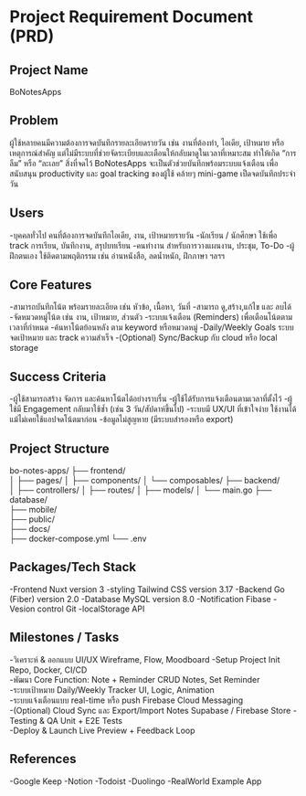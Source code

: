 # Project Requirement Document (PRD)

## Project Name
BoNotesApps

## Problem
ผู้ใช้หลายคนมีความต้องการจดบันทึกรายละเอียดรายวัน เช่น งานที่ต้องทำ, ไอเดีย, เป้าหมาย หรือเหตุการณ์สำคัญ
แต่ไม่มีระบบที่ช่วยจัดระเบียบและเตือนให้กลับมาดูในเวลาที่เหมาะสม ทำให้เกิด “การลืม” หรือ “ละเลย” สิ่งที่จดไว้
BoNotesApps จะเป็นตัวช่วยบันทึกพร้อมระบบแจ้งเตือน เพื่อสนับสนุน productivity และ goal tracking ของผู้ใช้ คล้ายๆ 
mini-game เป็ดจดบันทึกประจำวัน
## Users
-บุคคลทั่วไป	        คนที่ต้องการจดบันทึกไอเดีย, งาน, เป้าหมายรายวัน
-นักเรียน / นักศึกษา	 ใช้เพื่อ track การเรียน, บันทึกงาน, สรุปบทเรียน
-คนทำงาน	         สำหรับการวางแผนงาน, ประชุม, To-Do
-ผู้ฝึกตนเอง	        ใช้ติดตามพฤติกรรม เช่น อ่านหนังสือ, ลดน้ำหนัก, ฝึกภาษา ฯลฯฯ
## Core Features
-สามารถบันทึกโน้ต พร้อมรายละเอียด เช่น หัวข้อ, เนื้อหา, วันที่
-สามารถ ดู,สร้าง,แก้ไข และ ลบได้
-จัดหมวดหมู่โน้ต เช่น งาน, เป้าหมาย, ส่วนตัว
-ระบบแจ้งเตือน (Reminders) เพื่อเตือนโน้ตตามเวลาที่กำหนด
-ค้นหาโน้ตย้อนหลัง ตาม keyword หรือหมวดหมู่
-Daily/Weekly Goals ระบบจดเป้าหมาย และ track ความสำเร็จ
-(Optional) Sync/Backup กับ cloud หรือ local storage
## Success Criteria
-ผู้ใช้สามารถสร้าง จัดการ และค้นหาโน้ตได้อย่างราบรื่น
-ผู้ใช้ได้รับการแจ้งเตือนตามเวลาที่ตั้งไว้
-ผู้ใช้มี Engagement กลับมาใช้ซ้ำ (เช่น 3 วัน/สัปดาห์ขึ้นไป)
-ระบบมี UX/UI ที่เข้าใจง่าย ใช้งานได้แม้ไม่เคยใช้แอปจดโน้ตมาก่อน
-ข้อมูลไม่สูญหาย (มีระบบสำรองหรือ export)
## Project Structure 
bo-notes-apps/
├── frontend/               
│   ├── pages/
│   ├── components/
│   └── composables/
├── backend/                
│   ├── controllers/
│   ├── routes/
│   ├── models/
│   └── main.go
├── database/               
├── mobile/                 
├── public/                 
├── docs/                   
├── docker-compose.yml
└── .env
## Packages/Tech Stack
-Frontend	Nuxt version 3
-styling    Tailwind CSS version 3.17
-Backend	Go (Fiber) version 2.0
-Database	MySQL	version 8.0
-Notification Fibase
-Vesion control Git
-localStorage API   
## Milestones / Tasks
-วิเคราะห์ & ออกแบบ UI/UX	Wireframe, Flow, Moodboard
-Setup Project	Init Repo, Docker, CI/CD	
-พัฒนา Core Function: Note + Reminder	CRUD Notes, Set Reminder	
-ระบบเป้าหมาย Daily/Weekly	Tracker UI, Logic, Animation	
-ระบบแจ้งเตือนแบบ real-time หรือ push	Firebase Cloud Messaging	
-(Optional) Cloud Sync และ Export/Import Notes	Supabase / Firebase Store
-Testing & QA	Unit + E2E Tests	
-Deploy & Launch	Live Preview + Feedback Loop	
## References
-Google Keep 
-Notion 
-Todoist 
-Duolingo 
-RealWorld Example App 
